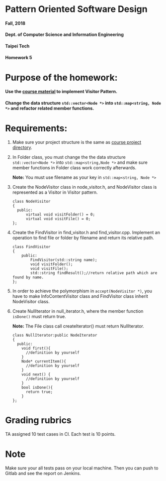 # Pattern Oriented Software Design
#### Fall, 2018
#### Dept. of Computer Science and Information Engineering
#### Taipei Tech

#### Homework 5

# Purpose of the homework:

####  Use the [course material](https://ssl-gitlab.csie.ntut.edu.tw/yccheng/posd2018f) to implement Visitor Pattern.

####  Change the data structure `std::vector<Node *>`  into `std::map<string, Node *>` and refactor related member functions.
# Requirements:
 1. Make sure your project structure is the same as [course project directory](https://ssl-gitlab.csie.ntut.edu.tw/yccheng/posd2018f).
 2. In Folder class, you must change the the data structure `std::vector<Node *>` into `std::map<string,Node *>` and make sure member functions in Folder class work correctly afterwards. 
   
    **Note:** You must use filename as your key in `std::map<string, Node *>`

 3. Create the NodeVisitor class in node_visitor.h, and NodeVisitor class is represented as a Visitor in Visitor pattern.

        class NodeVisitor
        {
          public:
              virtual void visitFolder() = 0;
              virtual void visitFile() = 0;
        };

 4. Create the FindVisitor in find_visitor.h and find_visitor.cpp. Implement an operation to find file or folder by filename and return its relative path. 

        class FindVisitor
        {
            public:
                FindVisitor(std::string name);
                void visitFolder();
                void visitFile();
                std::string findResult();//return relative path which are found by name.
        };

 5. In order to achieve the polymorphism in `accept(NodeVisitor *)`, you have to make InfoContentVisitor class and FindVisitor class inherit NodeVisitor class.

 6. Create NullIterator in null_iterator.h, where the member function `isDone()` must return true. 
    
    **Note:** The File class call createIterator() must return NullIterator.

        class NullIterator:public NodeIterator
        {
          public:
            void first(){
              //definition by yourself
            }
            Node* currentItem(){
              //definition by yourself
            }
            void next() {
              //definition by yourself  
            }
            bool isDone(){
              return true;
            }
        };



# Grading rubrics

TA assigned 10 test cases in CI. Each test is 10 points.

# Note
Make sure your all tests pass on your local machine. Then you can push to Gitlab and see the report on Jenkins.
